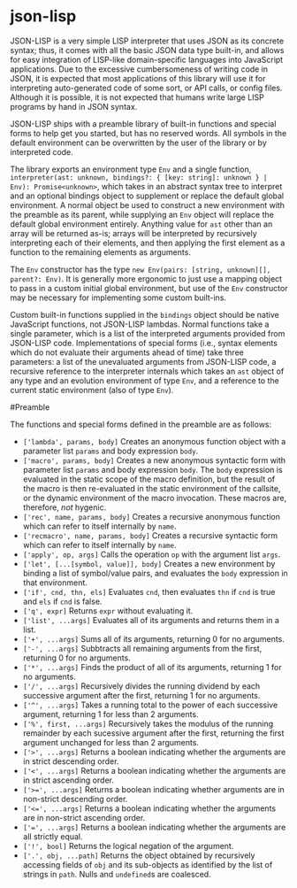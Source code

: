 # json-lisp

JSON-LISP is a very simple LISP interpreter that uses JSON as its concrete syntax; thus, it comes with all the basic JSON data type built-in, and allows for easy integration of LISP-like domain-specific languages into JavaScript applications. Due to the excessive cumbersomeness of writing code in JSON, it is expected that most applications of this library will use it for interpreting auto-generated code of some sort, or API calls, or config files. Although it is possible, it is not expected that humans write large LISP programs by hand in JSON syntax.

JSON-LISP ships with a preamble library of built-in functions and special forms to help get you started, but has no reserved words. All symbols in the default environment can be overwritten by the user of the library or by interpreted code.

The library exports an environment type `Env` and a single function, `interpreter(ast: unknown, bindings?: { [key: string]: unknown } | Env): Promise<unknown>`, which takes in an abstract syntax tree to interpret and an optional bindings object to supplement or replace the default global environment. A normal object be used to construct a new environment with the preamble as its parent, while supplying an `Env` object will replace the default global environment entirely. Anything value for `ast` other than an array will be returned as-is; arrays will be interpreted by recursively interpreting each of their elements, and then applying the first element as a function to the remaining elements as arguments.

The `Env` constructor has the type `new Env(pairs: [string, unknown][], parent?: Env)`. It is generally more ergonomic to just use a mapping object to pass in a custom initial global environment, but use of the `Env` constructor may be necessary for implementing some custom built-ins.

Custom built-in functions supplied in the `bindings` object should be native JavaScript functions, not JSON-LISP lambdas. Normal functions take a single parameter, which is a list of the interpreted arguments provided from JSON-LISP code. Implementations of special forms (i.e., syntax elements which do not evaluate their arguments ahead of time) take three parameters: a list of the unevaluated arguments from JSON-LISP code, a recursive reference to the interpreter internals which takes an `ast` object of any type and an evolution environment of type `Env`, and a reference to the current static environment (also of type `Env`).

#Preamble

The functions and special forms defined in the preamble are as follows:

* `['lambda', params, body]` Creates an anonymous function object with a parameter list `params` and body expression `body`.
* `['macro', params, body]` Creates a new anonymous syntactic form with parameter list `params` and body expression `body`. The `body` expression is evaluated in the static scope of the macro definition, but the result of the macro is then re-evaluated in the static environment of the callsite, or the dynamic environment of the macro invocation. These macros are, therefore, *not* hygenic.
* `['rec', name, params, body]` Creates a recursive anonymous function which can refer to itself internally by `name`.
* `['recmacro', name, params, body]` Creates a recursive syntactic form which can refer to itself internally by `name`.
* `['apply', op, args]` Calls the operation `op` with the argument list `args`.
* `['let', [...[symbol, value]], body]` Creates a new environment by binding a list of symbol/value pairs, and evaluates the `body` expression in that environment.
* `['if', cnd, thn, els]` Evaluates `cnd`, then evaluates `thn` if `cnd` is true and `els` if `cnd` is false.
* `['q', expr]` Returns `expr` without evaluating it.
* `['list', ...args]` Evaluates all of its arguments and returns them in a list.
* `['+', ...args]` Sums all of its arguments, returning 0 for no arguments.
* `['-', ...args]` Subbtracts all remaining arguments from the first, returning 0 for no arguments.
* `['*', ...args]` Finds the product of all of its arguments, returning 1 for no arguments.
* `['/', ...args]` Recursively divides the running dividend by each successive argument after the first, returning 1 for no arguments.
* `['^', ...args]` Takes a running total to the power of each successive argument, returning 1 for less than 2 arguments.
* `['%', first, ...args]` Recursively takes the modulus of the running remainder by each sucessive argument after the first, returning the first argument unchanged for less than 2 arguments.
* `['>', ...args]` Returns a boolean indicating whether the arguments are in strict descending order.
* `['<', ...args]` Returns a boolean indicating whether the arguments are in strict ascending order.
* `['>=', ...args]` Returns a boolean indicating whether arguments are in non-strict descending order.
* `['<=', ...args]` Returns a boolean indicating whether the arguments are in non-strict ascending order.
* `['=', ...args]` Returns a boolean indicating whether the arguments are all strictly equal.
* `['!', bool]` Returns the logical negation of the argument.
* `['.', obj, ...path]` Returns the object obtained by recursively accessing fields of `obj` and its sub-objects as identified by the list of strings in `path`. Nulls and `undefined`s are coalesced.